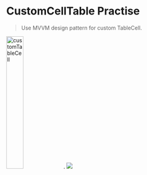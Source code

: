 # CustomCellTable Practise

> Use MVVM design pattern for custom TableCell.
 
<img width="30%" alt="customTableCell" src="https://user-images.githubusercontent.com/74251593/136646831-612cf879-6c7d-4341-bd21-f2ece2d34ae7.png">. <img src=https://user-images.githubusercontent.com/74251593/147204445-d488409b-bb4a-465a-8d97-85e812c5055a.gif>
